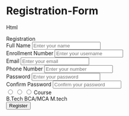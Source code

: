 # Registration-Form
Html

<!DOCTYPE html>
<!-- Designined by CodingLab - youtube.com/codinglabyt -->
<html lang="en" dir="ltr">
  <head>
    <meta charset="UTF-8">
    <title> Responsive Registration Form | CodingLab </title>
    <link rel="stylesheet" href="style.css">
     <meta name="viewport" content="width=device-width, initial-scale=1.0">
   </head>
<body>
  <div class="container">
    <div class="title">Registration</div>
    <div class="content">
      <form action="#">
        <div class="user-details">
          <div class="input-box">
            <span class="details">Full Name</span>
            <input type="text" placeholder="Enter your name" required>
          </div>
          <div class="input-box">
            <span class="details">Enrollment Number</span>
            <input type="text" placeholder="Enter your username" required>
          </div>
          <div class="input-box">
            <span class="details">Email</span>
            <input type="text" placeholder="Enter your email" required>
          </div>
          <div class="input-box">
            <span class="details">Phone Number</span>
            <input type="text" placeholder="Enter your number" required>
          </div>
          <div class="input-box">
            <span class="details">Password</span>
            <input type="text" placeholder="Enter your password" required>
          </div>
          <div class="input-box">
            <span class="details">Confirm Password</span>
            <input type="text" placeholder="Confirm your password" required>
          </div>
        </div>
        <div class="gender-details">
          <input type="radio" name="gender" id="dot-1">
          <input type="radio" name="gender" id="dot-2">
          <input type="radio" name="gender" id="dot-3">
          <span class="gender-title">Course</span>
          <div class="category">
            <label for="dot-1">
            <span class="dot one"></span>
            <span class="gender">B.Tech</span>
          </label>
          <label for="dot-2">
            <span class="dot two"></span>
            <span class="gender">BCA/MCA</span>
          </label>
          <label for="dot-3">
            <span class="dot three"></span>
            <span class="gender">M.tech</span>
            </label>
          </div>
        </div>
        <div class="button">
          <input type="submit" value="Register">
        </div>
      </form>
    </div>
  </div>

</body>
</html>

